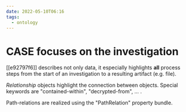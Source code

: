 ```yaml
---
date: 2022-05-10T06:16
tags:
  - ontology
---
```


# CASE focuses on the investigation

[[e92797f6]] describes not only data, it especially highlights **all** process steps from the start of an investigation to a resulting artifact (e.g. file).

*Relationship* objects highlight the connection between objects. Special keywords are "contained-within", "decrypted-from", ... .

Path-relations are realized using the "PathRelation" property bundle.
